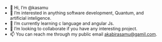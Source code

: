 - 👋 Hi, I’m @kasamu
- 👀 I’m interested in anything software development, Quantum, and artificial inteligence.
- 🌱 I’m currently learning c language and angular Js.
- 💞️ I’m looking to collaborate if you have any interesting project.
- 📫 You can reach me through my public email akabirasamu@gamil.com.

<!---
kasamu/kasamu is a ✨ special ✨ repository because its `README.md` (this file) appears on your GitHub profile.
You can click the Preview link to take a look at your changes.
--->
